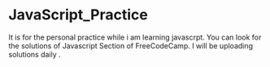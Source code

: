 # JavaScript_Practice
It is for the personal practice while i am learning javascrpt. 
You can look for the solutions of Javascript Section of FreeCodeCamp. 
I will be uploading solutions daily .
